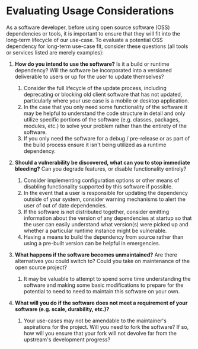 # Evaluating Usage Considerations

As a software developer, before using open source software (OSS) dependencies or tools, it is important to ensure that they will fit into the long-term lifecycle of our use-case. To evaluate a potential OSS dependency for long-term use-case fit, consider these questions (all tools or services listed are merely examples):

1. **How do you intend to use the software?** Is it a build or runtime dependency? Will the software be incorporated into a versioned deliverable to users or up for the user to update themselves?
   1. Consider the full lifecycle of the update process, including deprecating or blocking old client software that has not updated, particularly where your use case is a mobile or desktop application.
   2. In the case that you only need some functionality of the software it may be helpful to understand the code structure in detail and only utilize specific portions of the software (e.g. classes, packages, modules, etc.) to solve your problem rather than the entirety of the software.
   3. If you only need the software for a debug / pre-release or as part of the build process ensure it isn't being utilized as a runtime dependency.

2. **Should a vulnerability be discovered, what can you to stop immediate bleeding?** Can you degrade features, or disable functionality entirely?
   1. Consider implementing configuration options or other means of disabling functionality supported by this software if possible.
   2. In the event that a user is responsible for updating the dependency outside of your system, consider warning mechanisms to alert the user of out of date dependencies.
   3. If the software is not distributed together, consider emitting information about the version of any dependencies at startup so that the user can easily understand what version(s) were picked up and whether a particular runtime instance might be vulnerable.
   4. Having a means to build the dependency from source rather than using a pre-built version can be helpful in emergencies.

3. **What happens if the software becomes unmaintained?** Are there alternatives you could switch to? Could you take on maintenance of the open source project?
   1. It may be valuable to attempt to spend some time understanding the software and making some basic modifications to prepare for the potential to need to need to maintain this software on your own.

4. **What will you do if the software does not meet a requirement of your software (e.g. scale, durability, etc.)?**
   1. Your use-cases may not be amendable to the maintainer's aspirations for the project. Will you need to fork the software? If so, how will you ensure that your fork will not devolve far from the upstream's development progress?

